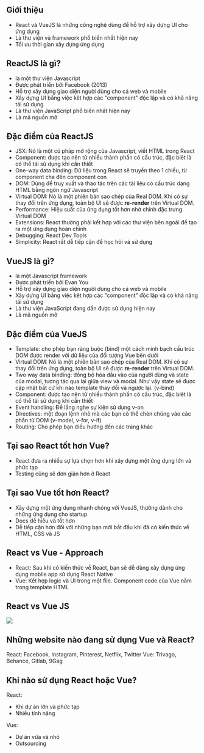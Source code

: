 ## Giới thiệu

- React và VueJS là những công nghệ dùng để hỗ trợ xây dựng UI cho ứng dụng
- Là thư viện và framework phổ biến nhất hiện nay
- Tối ưu thời gian xây dựng ứng dụng

## ReactJS là gì?

- là một thư viện Javascript
- Được phát triển bởi Facebook (2013)
- Hỗ trợ xây dựng giao diện người dùng cho cả web và mobile
- Xây dựng UI bằng việc kêt hợp các "component" độc lập và có khả năng tái sử dụng
- Là thư viện JavaScript phổ biến nhất hiện nay
- Là mã nguồn mở

## Đặc điểm của ReactJS

- JSX: Nó là một cú pháp mở rộng của Javascript, viết HTML trong React
- Component: được tạo nên từ nhiều thành phần có cấu trúc, đặc biêt là có thể tái sử dụng khi cần thiết
- One-way data binding: Dữ liệu trong React sẽ truyền theo 1 chiều, từ component cha đến component con
- DOM: Dùng để truy xuất và thao tác trên các tài liệu có cấu trúc dạng HTML bằng ngôn ngữ Javascript
- Virtual DOM: Nó là một phiên bản sao chép của Real DOM. Khi có sự thay đổi trên ứng dụng, toàn bộ UI sẽ được **re-render** trên Virtual DOM.
- Performance: Hiệu suất của ứng dụng tốt hơn nhờ chính đặc trưng Virtual DOM
- Extensions: React thường phải kết hợp với các thư viện bên ngoài để tạo ra một ứng dụng hoàn chỉnh
- Debugging: React Dev Tools
- Simplicity: React rất dễ tiếp cận để học hỏi và sử dụng

## VueJS là gì?

- là một Javascript framework
- Được phát triển bởi Evan You
- Hỗ trợ xây dựng giao diện người dùng cho cả web và mobile
- Xây dựng UI bằng việc kêt hợp các "component" độc lập và có khả năng tái sử dụng
- Là thư viện JavaScript đang dần được sử dụng hiện nay
- Là mã nguồn mở

## Đặc điểm của VueJS

- Template: cho phép bạn ràng buộc (bind) một cách minh bạch cấu trúc DOM được render với dữ liệu của đối tượng Vue bên dưới
- Virtual DOM: Nó là một phiên bản sao chép của Real DOM. Khi có sự thay đổi trên ứng dụng, toàn bộ UI sẽ được **re-render** trên Virtual DOM.
- Two way data binding: đồng bộ hóa đầu vào của người dùng và state của modal, tương tác qua lại giữa view và modal. Như vậy state sẽ được cập nhật bất cứ khi nào template thay đổi và ngược lại. (v-bind)
- Component: được tạo nên từ nhiều thành phần có cấu trúc, đặc biêt là có thể tái sử dụng khi cần thiết
- Event handling: Để lắng nghe sự kiện sử dụng v-on
- Directives: một đoạn lệnh nhỏ mà các bạn có thể chèn chúng vào các phần tử DOM (v-model, v-for, v-if)
- Routing: Cho phép bạn điều hướng đến các trang khác

## Tại sao React tốt hơn Vue?

- React đưa ra nhiều sự lựa chọn hơn khi xây dựng một ứng dụng lớn và phức tạp
- Testing cũng sẽ đơn giản hơn ở React

## Tại sao Vue tốt hơn React?

- Xây dựng một ứng dụng nhanh chóng với VueJS, thường dành cho những ứng dụng cho startup
- Docs dễ hiểu và tốt hơn
- Dễ tiếp cận hơn đối với những bạn mới bắt đầu khi đã có kiến thức về HTML, CSS và JS

## React vs Vue - Approach

- React: Sau khi có kiến thức về React, bạn sẽ dễ dàng xây dựng ứng dụng mobile app sử dụng React Native
- Vue: Kết hợp logic và UI trong một file. Component code của Vue nằm trong template HTML

## React vs Vue JS

![](https://i.imgur.com/dUTCDXz.jpg)

## Những website nào đang sử dụng Vue và React?

React: Facebook, Instagram, Pinterest, Netflix, Twitter
Vue: Trivago, Behance, Gitlab, 9Gag

## Khi nào sử dụng React hoặc Vue?

React:

- Khi dự án lớn và phức tạp
- Nhiều tính năng

Vue:

- Dự án vừa và nhỏ
- Outsourcing
